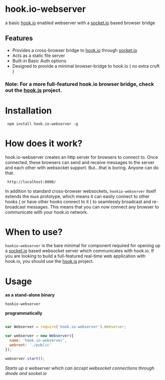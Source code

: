 # hook.io-webserver

a basic [hook.io](http://hook.io) enabled webserver with a [socket.io](http://socket.io)  based browser bridge

## Features

  - Provides a cross-browser bridge to [hook.io](http://hook.io) through [socket.io](http://socket.io)
  - Acts as a static file server
  - Built-in Basic Auth options
  - Designed to provide a minimal browser-bridge to hook.io ( no extra cruft )

### Note: For a more full-featured hook.io browser bridge, check out the [hook.js](http://github.com/hookio/hook.js/) project.

# Installation

     npm install hook.io-webserver -g

# How does it work?

hook.io-webserver creates an http server for browsers to connect to. Once connected, these browsers can send and receive messages to the server and each other with websocket support. But...that is boring. Anyone can do that. 

     http://localhost:8000/

In addition to standard cross-browser websockets, `hookio-webserver` itself extends the `Hook` prototype, which means it can easily connect to other hooks ( or have other hooks connect to it ) to seamlessly broadcast and re-broadcast messages. This means that you can now connect any browser to communicate with your hook.io network.

# When to use?

`hookio-webserver` is the bare minimal for component required for opening up a [socket.io](http://socket.io) based websocket server which communicates with hook.io. If you are looking to build a full-featured real-time web application with hook.io, you should use the [hook.js](http://github.com/hookio/hook.js/) project.

# Usage

**as a stand-alone binary**

    hookio-webserver
    
**programmatically**

``` javascript
    
var Webserver = require('hook.io-webserver').Webserver;

var webserver = new Webserver({
  name: 'hook.io-webserver',
  webroot: './public'
});

webserver.start();
```

*Starts up a webserver which can accept websocket connections through dnode and socket.io*